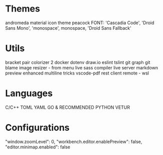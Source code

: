 # Themes
andromeda
material icon theme
peacock
FONT: 'Cascadia Code', 'Droid Sans Mono', 'monospace', monospace, 'Droid Sans Fallback'

# Utils
bracket pair colorizer 2
docker
dotenv
draw.io
eslint
tslint
git graph
git blame
image resizer - from menu
live sass compiler
live server
markdown preview enhanced
multiline tricks
vscode-pdf
rest client
remote - wsl

# Languages
C/C++
TOML
YAML
GO & RECOMMENDED
PYTHON
VETUR

# Configurations
"window.zoomLevel": 0,
"workbench.editor.enablePreview": false,
"editor.minimap.enabled": false    
